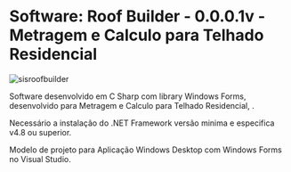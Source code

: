 # Software: Roof Builder - 0.0.0.1v - Metragem e Calculo para Telhado Residencial

![sisroofbuilder](https://repository-images.githubusercontent.com/873084978/d31ef013-292c-41b2-b473-aa0f6ad2b75a)

Software desenvolvido em C Sharp com library Windows Forms, desenvolvido para Metragem e Calculo para Telhado Residencial, .

Necessário a instalação do .NET Framework versão minima e especifica v4.8 ou superior.

Modelo de projeto para Aplicação Windows Desktop com Windows Forms no Visual Studio.
